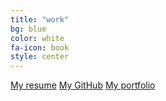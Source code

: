 ```yaml
---
title: "work"
bg: blue
color: white
fa-icon: book
style: center
---
```


<p class="horiz-links">
  <a href="resume.pdf" target="_blank"><i class="fa fa-file fa-5x"></i>My resume</a>
  <a href="https://github.com/taylus"><i class="fa fa-github fa-5x"></i>My GitHub</a>
  <a href="portfolio"><i id="portfolio" class="fa fa-folder fa-5x"></i>My portfolio</a>
</p>
